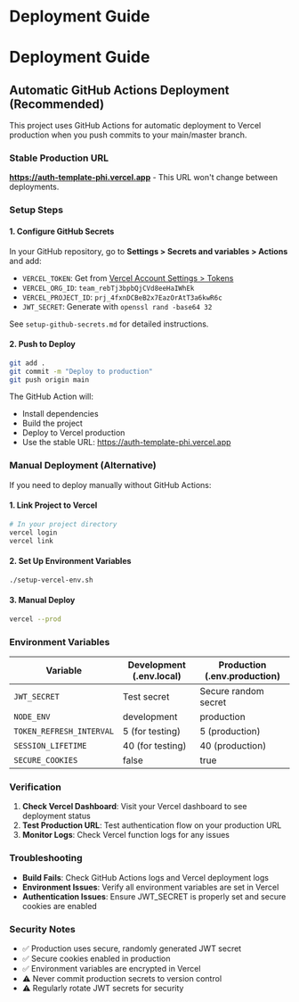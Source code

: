 # Deployment Guide

# Deployment Guide

## Automatic GitHub Actions Deployment (Recommended)

This project uses GitHub Actions for automatic deployment to Vercel production when you push commits to your main/master branch.

### Stable Production URL
**https://auth-template-phi.vercel.app** - This URL won't change between deployments.

### Setup Steps

#### 1. Configure GitHub Secrets

In your GitHub repository, go to **Settings > Secrets and variables > Actions** and add:

- `VERCEL_TOKEN`: Get from [Vercel Account Settings > Tokens](https://vercel.com/account/tokens)
- `VERCEL_ORG_ID`: `team_rebTj3bpbQjCVd8eeHaIWhEk`
- `VERCEL_PROJECT_ID`: `prj_4fxnDCBeB2x7EazOrAtT3a6kwR6c`
- `JWT_SECRET`: Generate with `openssl rand -base64 32`

See `setup-github-secrets.md` for detailed instructions.

#### 2. Push to Deploy

```bash
git add .
git commit -m "Deploy to production"
git push origin main
```

The GitHub Action will:
- Install dependencies
- Build the project
- Deploy to Vercel production
- Use the stable URL: https://auth-template-phi.vercel.app

### Manual Deployment (Alternative)

If you need to deploy manually without GitHub Actions:

#### 1. Link Project to Vercel

```bash
# In your project directory
vercel login
vercel link
```

#### 2. Set Up Environment Variables

```bash
./setup-vercel-env.sh
```

#### 3. Manual Deploy

```bash
vercel --prod
```

### Environment Variables

| Variable | Development (.env.local) | Production (.env.production) |
|----------|-------------------------|------------------------------|
| `JWT_SECRET` | Test secret | Secure random secret |
| `NODE_ENV` | development | production |
| `TOKEN_REFRESH_INTERVAL` | 5 (for testing) | 5 (production) |
| `SESSION_LIFETIME` | 40 (for testing) | 40 (production) |
| `SECURE_COOKIES` | false | true |

### Verification

1. **Check Vercel Dashboard**: Visit your Vercel dashboard to see deployment status
2. **Test Production URL**: Test authentication flow on your production URL
3. **Monitor Logs**: Check Vercel function logs for any issues

### Troubleshooting

- **Build Fails**: Check GitHub Actions logs and Vercel deployment logs
- **Environment Issues**: Verify all environment variables are set in Vercel
- **Authentication Issues**: Ensure JWT_SECRET is properly set and secure cookies are enabled

### Security Notes

- ✅ Production uses secure, randomly generated JWT secret
- ✅ Secure cookies enabled in production
- ✅ Environment variables are encrypted in Vercel
- ⚠️ Never commit production secrets to version control
- ⚠️ Regularly rotate JWT secrets for security
